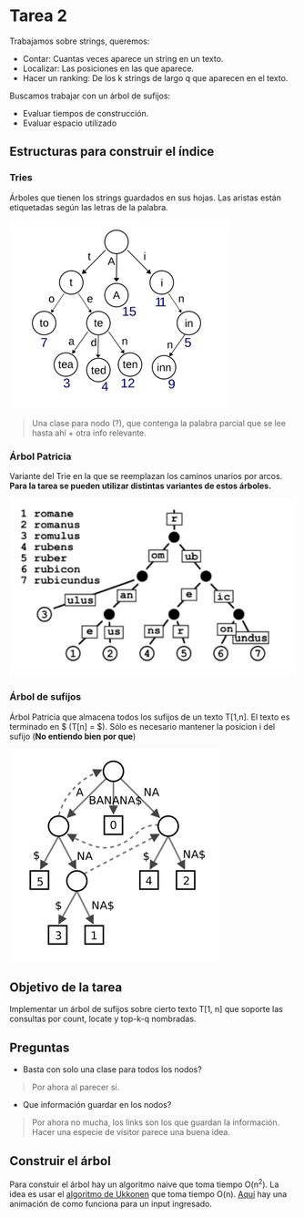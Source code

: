 # Tarea 2

Trabajamos sobre strings, queremos:

- Contar: Cuantas veces aparece un string en un texto.
- Localizar: Las posiciones en las que aparece.
- Hacer un ranking: De los k strings de largo q que aparecen en el texto.

Buscamos trabajar con un árbol de sufijos:

- Evaluar tiempos de construcción.
- Evaluar espacio utilizado

## Estructuras para construir el índice

### Tries

Árboles que tienen los strings guardados en sus hojas. Las aristas están etiquetadas según las letras de la palabra.

![trie](img/trie.png)

> Una clase para nodo (?), que contenga la palabra parcial que se lee hasta ahí + otra info relevante.  

### Árbol Patricia

Variante del Trie en la que se reemplazan los caminos unarios por arcos. **Para la tarea se pueden utilizar distintas variantes de estos árboles.**

![patricia](img/patricia.png)

### Árbol de sufijos

Árbol Patricia que almacena todos los sufijos de un texto T[1,n]. El texto es terminado en $ (T[n] = $). Sólo es necesario mantener la posicion i del sufijo (**No entiendo bien por que**)

![arbol_sufijos](img/arbol_sufijos.png)

## Objetivo de la tarea

Implementar un árbol de sufijos sobre cierto texto T[1, n] que soporte las consultas por count, locate y top-k-q nombradas.

## Preguntas

- Basta con solo una clase para todos los nodos?
>Por ahora al parecer si.
- Que información guardar en los nodos?
>Por ahora no mucha, los links son los que guardan la información. Hacer una especie de visitor parece una buena idea.

## Construir el árbol

Para constuir el árbol hay un algoritmo naive que toma tiempo O(n<sup>2</sup>). La idea es usar el [algoritmo de Ukkonen](https://stackoverflow.com/a/9513423) que toma tiempo O(n). [Aquí](http://brenden.github.io/ukkonen-animation/) hay una animación de como funciona para un input ingresado.
